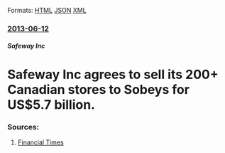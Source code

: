 
Formats: [HTML](/news/2013/06/12/safeway-inc-agrees-to-sell-its-200-canadian-stores-to-sobeys-for-us-5-7-billion.html)  [JSON](/news/2013/06/12/safeway-inc-agrees-to-sell-its-200-canadian-stores-to-sobeys-for-us-5-7-billion.json)  [XML](/news/2013/06/12/safeway-inc-agrees-to-sell-its-200-canadian-stores-to-sobeys-for-us-5-7-billion.xml)  

### [2013-06-12](/news/2013/06/12/index.md)

##### Safeway Inc
# Safeway Inc agrees to sell its 200+ Canadian stores to Sobeys for US$5.7 billion. 




### Sources:

1. [Financial Times](http://www.ft.com/cms/s/0/b220cd34-d3af-11e2-b3ff-00144feab7de.html)
